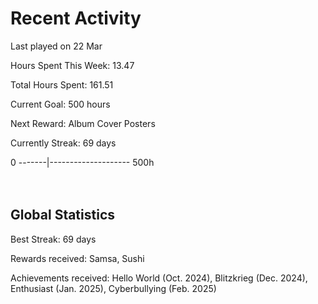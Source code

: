 # Recent Activity
Last played on 22 Mar  

Hours Spent This Week: 13.47  

Total Hours Spent: 161.51  

Current Goal: 500 hours  

Next Reward: Album Cover Posters 

Currently Streak: 69 days 

0 -------|-------------------- 500h  
<br><br>

## Global Statistics
Best Streak: 69 days

Rewards received: Samsa, Sushi

Achievements received: Hello World (Oct. 2024), Blitzkrieg (Dec. 2024), Enthusiast (Jan. 2025), Cyberbullying (Feb. 2025)

